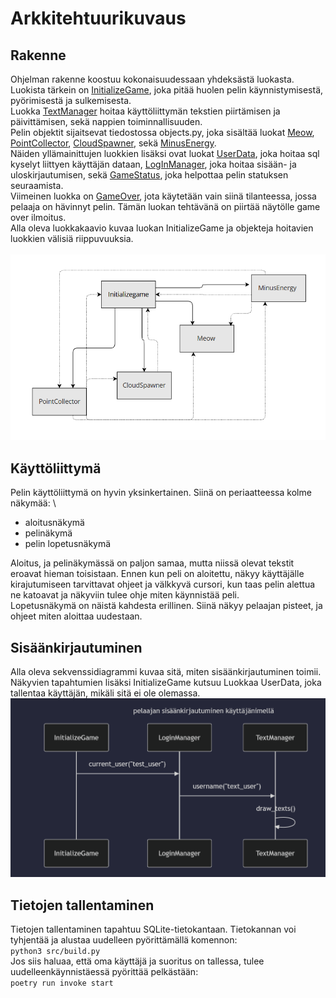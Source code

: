 # Arkkitehtuurikuvaus
## Rakenne
Ohjelman rakenne koostuu kokonaisuudessaan yhdeksästä luokasta. Luokista tärkein on [InitializeGame](https://github.com/neakovalainen/ohjelmistotekniikka25/blob/ad416730b96ab3a2d80a6573912a8376b66fa2ce/cloudleap/src/index.py#L15), joka pitää huolen pelin käynnistymisestä, pyörimisestä ja sulkemisesta. \
Luokka [TextManager](https://github.com/neakovalainen/ohjelmistotekniikka25/blob/ad416730b96ab3a2d80a6573912a8376b66fa2ce/cloudleap/src/textmanager.py#L9) hoitaa käyttöliittymän tekstien piirtämisen ja päivittämisen, sekä nappien toiminnallisuuden.\
Pelin objektit sijaitsevat tiedostossa objects.py, joka sisältää luokat [Meow](https://github.com/neakovalainen/ohjelmistotekniikka25/blob/ad416730b96ab3a2d80a6573912a8376b66fa2ce/cloudleap/src/objects.py#L10), [PointCollector](https://github.com/neakovalainen/ohjelmistotekniikka25/blob/ad416730b96ab3a2d80a6573912a8376b66fa2ce/cloudleap/src/objects.py#L68), [CloudSpawner](https://github.com/neakovalainen/ohjelmistotekniikka25/blob/ad416730b96ab3a2d80a6573912a8376b66fa2ce/cloudleap/src/objects.py#L144), sekä [MinusEnergy](https://github.com/neakovalainen/ohjelmistotekniikka25/blob/ad416730b96ab3a2d80a6573912a8376b66fa2ce/cloudleap/src/objects.py#L203). \
Näiden yllämainittujen luokkien lisäksi ovat luokat [UserData](https://github.com/neakovalainen/ohjelmistotekniikka25/blob/ad416730b96ab3a2d80a6573912a8376b66fa2ce/cloudleap/src/userdata.py#L1), joka hoitaa sql kyselyt liittyen käyttäjän dataan, [LogInManager](https://github.com/neakovalainen/ohjelmistotekniikka25/blob/ad416730b96ab3a2d80a6573912a8376b66fa2ce/cloudleap/src/shared_resources.py#L1), joka hoitaa sisään- ja uloskirjautumisen, sekä [GameStatus](https://github.com/neakovalainen/ohjelmistotekniikka25/blob/ad416730b96ab3a2d80a6573912a8376b66fa2ce/cloudleap/src/shared_resources.py#L15), joka helpottaa pelin statuksen seuraamista. \
Viimeinen luokka on [GameOver](https://github.com/neakovalainen/ohjelmistotekniikka25/blob/ad416730b96ab3a2d80a6573912a8376b66fa2ce/cloudleap/src/game_over.py#L3), jota käytetään vain siinä tilanteessa, jossa pelaaja on hävinnyt pelin. Tämän luokan tehtävänä on piirtää näytölle game over ilmoitus.\
Alla oleva luokkakaavio kuvaa luokan InitializeGame ja objekteja hoitavien luokkien välisiä riippuvuuksia.
\
\
![luokkakaavio](../src/assets/classdiagram.png)

## Käyttöliittymä
Pelin käyttöliittymä on hyvin yksinkertainen. Siinä on periaatteessa kolme näkymää: \
- aloitusnäkymä
- pelinäkymä
- pelin lopetusnäkymä

Aloitus, ja pelinäkymässä on paljon samaa, mutta niissä olevat tekstit eroavat hieman toisistaan. Ennen kun peli on aloitettu, näkyy käyttäjälle kirajutumiseen tarvittavat ohjeet ja välkkyvä cursori, kun taas pelin alettua ne katoavat ja näkyviin tulee ohje miten käynnistää peli. \
Lopetusnäkymä on näistä kahdesta erillinen. Siinä näkyy pelaajan pisteet, ja ohjeet miten aloittaa uudestaan. 
 
## Sisäänkirjautuminen
Alla oleva sekvenssidiagrammi kuvaa sitä, miten sisäänkirjautuminen toimii. Näkyvien tapahtumien lisäksi InitializeGame kutsuu Luokkaa UserData, joka tallentaa käyttäjän, mikäli sitä ei ole olemassa.
![sekvenssikaavio](../src/assets/sequencediagram.png)

## Tietojen tallentaminen
Tietojen tallentaminen tapahtuu SQLite-tietokantaan. Tietokannan voi tyhjentää ja alustaa uudelleen pyörittämällä komennon: \
``` python3 src/build.py ```  \
Jos siis haluaa, että oma käyttäjä ja suoritus on tallessa, tulee uudelleenkäynnistäessä pyörittää pelkästään: \
```poetry run invoke start```  